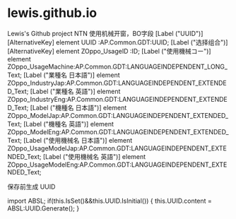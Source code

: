 # lewis.github.io
Lewis's Github project
NTN 使用机械开窗，BO字段
[Label ("UUID")] [AlternativeKey] element UUID :AP.Common.GDT:UUID;
		[Label ("选择组合")] [AlternativeKey] element ZOppo_UsageID :ID;
		[Label ("使用機械コー")]  element ZOppo_UsageMachine:AP.Common.GDT:LANGUAGEINDEPENDENT_LONG_Text;
		[Label ("業種名 日本語")]  element ZOppo_IndustryJap:AP.Common.GDT:LANGUAGEINDEPENDENT_EXTENDED_Text;
		[Label ("業種名 英語")]  element ZOppo_IndustryEng:AP.Common.GDT:LANGUAGEINDEPENDENT_EXTENDED_Text;
		[Label ("機種名 日本語")]  element ZOppo_ModelJap:AP.Common.GDT:LANGUAGEINDEPENDENT_EXTENDED_Text;
		[Label ("機種名 英語")]  element ZOppo_ModelEng:AP.Common.GDT:LANGUAGEINDEPENDENT_EXTENDED_Text;
		[Label ("使用機械名 日本語")]  element ZOppo_UsageModelJap:AP.Common.GDT:LANGUAGEINDEPENDENT_EXTENDED_Text;
		[Label ("使用機械名 英語")]  element ZOppo_UsageModelEng:AP.Common.GDT:LANGUAGEINDEPENDENT_EXTENDED_Text;
    
 保存前生成 UUID
 
import ABSL;
if(this.IsSet()&&this.UUID.IsInitial())
{
 this.UUID.content = ABSL:UUID.Generate();
 }

    
    
